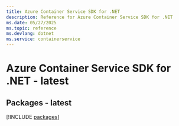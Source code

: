 ```yaml
---
title: Azure Container Service SDK for .NET
description: Reference for Azure Container Service SDK for .NET
ms.date: 05/27/2025
ms.topic: reference
ms.devlang: dotnet
ms.service: containerservice
---
```

# Azure Container Service SDK for .NET - latest
## Packages - latest
[!INCLUDE [packages](container-service-index.md)]